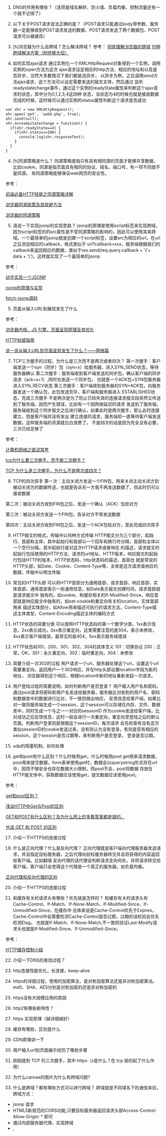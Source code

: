 1. DNS的作用有哪些？（选项是域名解析、防火墙、负载均衡、控制流量还有一个我不记得了）

2. 以下关于POST请求说法正确的是？（POST请求只能通过body带参数、服务器一定能够收到POST请求发送的数据、POST请求发送了两个数据包、POST请求可以被缓存）

3. [h]浏览器为什么会跨域？怎么解决跨域？
参考： [彻底理解浏览器的跨域](https://juejin.cn/post/6844903816060469262)
       [10种跨域解决方案（附终极大招）](https://juejin.cn/post/6844904126246027278)

4. 如何实现ajax请求
通过实例化一个XMLHttpRequest对象得到一个实例，调用实例的open方法为这次 ajax请求设定相应的http方法、相应的地址和以及是否异步，当然大多数情况下我们都是选异步， 以异步为例，之后调用send方法ajax请求，这个方法可以设定需要发送的报文主体，然后通过 监听readystatechange事件，通过这个实例的readyState属性来判断这个ajax请求的状态，其中分为0,1,2,3,4这四种 状态，当状态为4的时候也就是接收数据完成的时候，这时候可以通过实例的status属性判断这个请求是否成功

``` html
var xhr = new XMLHttpRequest();
xhr.open('get', 'aabb.php', true);
xhr.send(null);
xhr.onreadystatechange = function() {
  if(xhr.readyState==4) {
    if(xhr.status==200) {
      console.log(xhr.responseText);
    }
  }
}
```

4. [h]同源策略是什么？
同源策略是指只有具有相同源的页面才能够共享数据，比如cookie，同源是指页面具有相同的协议、域名、端口号，有一项不同就不是同源。
有同源策略能够保证web网页的安全性。

参考：

[前端必备HTTP技能之同源策略详解](http://www.jianshu.com/p/beb059c43a8b)

[浏览器同源政策及其规避方法](http://www.ruanyifeng.com/blog/2016/04/same-origin-policy.html)

[浏览器的同源策略](https://developer.mozilla.org/zh-CN/docs/Web/Security/Same-origin_policy)

5. 请说一下实现jsonp的实现思路？
jsonp的原理是使用script标签来实现跨域，因为script标签的的src属性是不受同源策略的影响的，因此可以使用其来跨域。一个最简单的jsonp就是创建一个script标签，设置src为相应的url，在url之后添加相应的callback，格式类似于
url?callback=xxx，服务端根据我们的callback来返回相应的数据，类似于res.send(req.query.callback + '('+ data + ')')，这样就实现了一个最简单的jsonp

参考：

[动手实现一个JSONP]()

[jsonp的原理与实现](https://segmentfault.com/a/1190000007665361)

[fetch-jsonp源码](https://github.com/camsong/fetch-jsonp/blob/master/src/fetch-jsonp.js)

5. 页面从输入URL到展现发生了什么


参考：

[浏览器内核、JS 引擎、页面呈现原理及其优化](https://www.zybuluo.com/yangfch3/note/671516)

[HTTP权威指南](https://book.douban.com/subject/10746113/)

[说一说从输入URL到页面呈现发生了什么？——网络篇](https://juejin.cn/post/6844904021308735502#heading-24)

7. TCP三次握手的过程，为什么是三次而不是两次或者四次？
第一次握手：客户端发送一个syn（同步）包（syn=x）给服务器，进入SYN_SEND状态，等待服务器确认
第二次握手：服务端收到客户端发送的同步包，确认客户端的同步请求（ack=x+1）,同时也发送一个同步包， 也就是一个ACK包+SYN包服务器进入SYN_RECV状态
第三次握手：客户端收到服务器的SYN+ACK包，向服务器发送一个确认包，此包发送完毕，客户端和服务器进入 ESTABLISHED状态，完成三次握手
不是两次是为了防止已经失效的连接请求报文段突然又传送到了服务端，因而产生错误，比如有一个因网络延迟的请求 发送到了服务端，服务端收到这个同步报文之后进行确认，如果此时是两次握手，那么此时连接建立，但是客户端并没有发出 建立连接的请求，服务端却一直等待客户端发送数据，这样服务端的资源就白白浪费了。
不是四次的话是因为完全没有必要，三次已经足够了

参考：

[计算机网络之面试常考](https://www.nowcoder.com/discuss/1937)

[tcp为什么要三次握手，而不能二次握手？](http://blog.csdn.net/xumin330774233/article/details/14448715)

[TCP 为什么是三次握手，为什么不是两次或四次？](https://www.zhihu.com/question/24853633)

8. TCP的四次挥手
第一次：主动关闭方发送一个FIN包，用来关闭主动关闭方到被动关闭方的数据传送，也就是告诉另一方我不再发送数据了，但此时仍可以接收数据

第二次：被动关闭方收到FIN包之后，发送一个确认（ACK）包给对方

第三次：被动关闭方发送一个FIN包，告诉对方不带发送数据

第四次：主动关闭方收到FIN包之后，发送一个ACK包给对方，至此完成四次挥手

9. HTTP报文的格式，传输中以何种方式传输
HTTP报文分为三个部分，起始行、首部和主体，其中起始行和首部以一个回车和换行符分隔，首部和主体以一个空行分隔，其中起始行是对这次HTTP请求或者响应 的描述，请求报文的起始行包括使用的HTTP方法、请求的url地址、HTTP版本，响应报文的起始行包括HTTP的版本，HTTP状态码，http状态码的描述，首部也 就是常说的HTTP头部，如Date、Cookie、Content-Type等，主体是这次请求或响应的数据，传输中以明文传输

10. 常见的HTTP头部
可以将HTTP首部分为通用首部、请求首部、响应首部、实体首部，通用首部表示一些通用信息，如Date表示报文创建时间，请求首部就是请求报文中 独有的，如cookie、和缓存相关的If-Modified-Since，响应首部就是响应报文中独有的，如set-cookie和重定向有关的location，实体首部用来 描述实体部分，如Allow用来描述可执行的请求方法，Content-Type描述主体类型，Content-Encoding描述主体的编码方式

11. HTTP状态的简要分类
可以按照HTTP状态码的第一个数字分类，1xx表示信息，2xx表示成功，3xx表示重定向，这里需要注意的是304，表示未修改， 4xx表示客户端错误，最常见的是404，5xx表示服务端错误

12. HTTP状态码101、200、301、302、304的具体含义
101：切换协议 200：正常，OK，301：永久重定向，302：临时重定向，304：未修改

13. 简要介绍一次302的过程
用户请求一个url，服务器处理这个url，设置这个url需要重定向，返回用户一个302响应，并在http头部设置location字段为新的地址， 浏览器得到这个响应，根据location中新的地址重新发起一次请求。

14. 用户登陆过程的简要说明，如何判断用户是否登录？
用户输入用户名和密码，通过post请求将密码和用户名发送给服务器，服务器比对收到的用户名、密码和数据库中的数据进行比对，不一致则做出响应， 反馈信息给客户端，如果比对一致则服务端生成一个session，这个session可以存储在内存、文件、数据库中，同时生成一个与之一一对应的sessionID 作为cookie发送给客户端，比对成功之后反馈信息，这时一般会进行一次重定向，重定向至登陆之后的默认页面。判断用户登录则是根据这个sessionID，每次请求 会先检查有没有这次类似sessionID的cookie发送过来，没有则认为没有登录，有则是否有相应的session，这个session是否过期等，来判断用户是否登录， 登录是否过期。

15. udp的阻塞机制，如何处理

16. get和post有什么区别？什么时候用get，什么时候用post
get用来请求数据，post用来提交数据，form表单使用get时，数据会以querystring形式存在url中，因而不够安全也存在数据大小限制，而post不会，post将数据 存放在HTTP报文体中，获取数据应该使用get，提交数据应该使用post。

参考：

[get和post区别？](https://www.zhihu.com/question/28586791)

[浅谈HTTP中Get与Post的区别](http://www.cnblogs.com/hyddd/archive/2009/03/31/1426026.html)

[GET和POST有什么区别？及为什么网上的多数答案都是错的。](http://www.cnblogs.com/nankezhishi/archive/2012/06/09/getandpost.html)

[也谈 GET 和 POST 的区别](http://www.cnblogs.com/ldp615/archive/2012/07/27/http-get-post.html)

17. 介绍一下HTTPS的连接过程

18. 什么是正向代理？什么是反向代理？
正向代理就是客户端向代理服务器发送请求，并且指定目标服务器，之后代理向目标服务器转交并且将获得的内容返回给客户端。比如翻墙
反向代理的话代理会判断请求走向何处，并将请求转交给客户端，客户端只会觉得这个代理是一个真正的服务器。如负载均衡。

[正向代理和反向代理的区别](https://zhuanlan.zhihu.com/p/25423394)


20. 介绍一下HTTPS的连接过程


21. 和缓存有关的请求头有哪些？优先级是怎样的？
和缓存有关的请求头有Cache-Control、If-Match、If-None-Match、If-Modified-Since、If-Unmodified-Since，在缓存中
总体来说是Cache-Control优先于Expires，Cache-Control中会需要检测Cache-Control是否过期，过期的话检验会优先检测Etag，
也就是If-Match、If-None-Match,不一致则验证Last-Modify请求头也就是If-Modified-Since、If-Unmodified-Since。

参考：

[HTTP缓存控制小结](http://www.imweb.io/topic/5795dcb6fb312541492eda8c)

22. 介绍一下DNS的查找过程？


23. http连接性能优化，长连接，keep-alive

24. https的详细过程，使用的加密算法，是对称加密算法还是非对称加密算法。md5、SHA、AES分别是对称加密的还是非对称加密的

25. https没有大规模应用的原因

26. http2有哪些新特性？

27. https 实现原理（越详细越好）

28. 缓存有哪些，区别是什么

29. CDN原理讲一下

30. 用户输入url到页面展示经历了哪些步骤

31. 刚刚提到 TCP 的三次握手，其中 https（s是什么？在 tcp 层的起了什么作用）

32. 为什么canvas的图片为什么有跨域问题?
29. 什么是跨域？都有哪些方式可以进行跨域？
跨域就是不同域名下的通信来往，跨域方式：

- jsonp 请求
- HTML5新规范的CORS功能,只要目标服务器返回请求头部Access-Control-Allow-Origin: * 即可
- 通过内部服务器代理，实现跨域
- <img>,<script>,<link>,<iframe>，通过src，href属性设置为目标url,实现跨域请求

30. HTTPS的连接是什么样的？

31. 比如说百度的一个服务不想让阿里使用，如果识别到是阿里的请求，然后跳转到404或者拒绝服务之类的

32. 304缓存，有了Last-Modified，为什么还要用ETag？有了Etag，为什么还要用Last-Modified？Etag一般怎么生成？

33. 如何劫持https的请求，提供思路
很多人在google上搜索“前端面试 + https详解”，把答案倒背如流，但是问到如何劫持https请求的时候就一脸懵逼，是因为还是停留在https理论性阶段。

想告诉大家的是，就算是https，也不是绝对的安全，以下提供一个本地劫持https请求的简单思路。

模拟中间人攻击，以百度为例

先用OpenSSL查看下证书，直接调用openssl库识别目标服务器支持的SSL/TLS cipher suite

openssl s_client -connect www.baidu.com:443
用sslcan识别ssl配置错误，过期协议，过时cipher suite和hash算法

sslscan -tlsall www.baidu.com:443
分析证书详细数据

 sslscan -show-certificate --no-ciphersuites www.baidu.com:443
生成一个证书

openssl req -new -x509 -days 1096 -key ca.key -out ca.crt
开启路由功能

sysctl -w net.ipv4.ip_forward=1
写转发规则，将80、443端口进行转发给8080和8443端口

iptables -t nat -A PREROUTING -p tcp --dport 80 -j REDIRECT --to-ports 8080 
iptables -t nat -A PREROUTING -p tcp --dport 443 -j REDIRECT --to-ports 8443
最后使用arpspoof进行arp欺骗

34.  jsonp和CORS那个更安全？jsonp有什么安全问题？为什么有这些安全问题？

35. OSI七层协议？

36. https使用上有什么注意点？

37. https和http性能有什么区别？

38. ajax如何实现、readyState五中状态的含义

39. jsonp如何实现
基本原理：主要就是利用 script 标签的src属性没有跨域的限制，通过指向一个需要访问的地址，由服务端返回一个预先定义好的 Javascript 函数的调用，并且将服务器数据以该函数参数的形式传递过来，此方法需要前后端配合完成。
执行过程：

前端定义一个解析函数(如: jsonpCallback = function (res) {})
通过params的形式包装script标签的请求参数，并且声明执行函数(如cb=jsonpCallback)
后端获取到前端声明的执行函数(jsonpCallback)，并以带上参数且调用执行函数的方式传递给前端
前端在script标签返回资源的时候就会去执行jsonpCallback并通过回调函数的方式拿到数据了。

缺点：

只能进行GET请求

优点：

兼容性好，在一些古老的浏览器中都可以运行

代码实现：
（具体可以参考这篇文章：[JSONP原理及实现](https://github.com/LinDaiDai/niubility-coding-js/blob/master/%E8%AE%A1%E7%AE%97%E6%9C%BA%E7%BD%91%E7%BB%9C/%E8%B7%A8%E5%9F%9F/JSONP%E5%8E%9F%E7%90%86%E5%8F%8A%E5%AE%9E%E7%8E%B0.md)）
``` js
<script>
    function JSONP({
        url,
        params = {},
        callbackKey = 'cb',
        callback
    }) {
        // 定义本地的唯一callbackId，若是没有的话则初始化为1
        JSONP.callbackId = JSONP.callbackId || 1;
        let callbackId = JSONP.callbackId;
        // 把要执行的回调加入到JSON对象中，避免污染window
        JSONP.callbacks = JSONP.callbacks || [];
        JSONP.callbacks[callbackId] = callback;
        // 把这个名称加入到参数中: 'cb=JSONP.callbacks[1]'
        params[callbackKey] = `JSONP.callbacks[${callbackId}]`;
        // 得到'id=1&cb=JSONP.callbacks[1]'
        const paramString = Object.keys(params).map(key => {
            return `${key}=${encodeURIComponent(params[key])}`
        }).join('&')
        // 创建 script 标签
        const script = document.createElement('script');
        script.setAttribute('src', `${url}?${paramString}`);
        document.body.appendChild(script);
        // id自增，保证唯一
        JSONP.callbackId++;

    }
    JSONP({
        url: 'http://localhost:8080/api/jsonps',
        params: {
            a: '2&b=3',
            b: '4'
        },
        callbackKey: 'cb',
        callback (res) {
            console.log(res)
        }
    })
    JSONP({
        url: 'http://localhost:8080/api/jsonp',
        params: {
            id: 1
        },
        callbackKey: 'cb',
        callback (res) {
            console.log(res)
        }
    })
</script>
```

40. 怎么处理跨域

41. restful的method解释

42.  Http请求中的keep-alive有了解吗。
答案一：
在http早期，每个http请求都要求打开一个tpc socket连接，并且使用一次之后就断开这个tcp连接。 使用keep-alive可以改善这种状态，即在一次TCP连接中可以持续发送多份数据而不会断开连接。通过使用keep-alive机制，可以减少tcp连接建立次数，也意味着可以减少TIME_WAIT状态连接，以此提高性能和提高httpd服务器的吞吐率(更少的tcp连接意味着更少的系统内核调用,socket的accept()和close()调用)。 但是，keep-alive并不是免费的午餐,长时间的tcp连接容易导致系统资源无效占用。配置不当的keep-alive，有时比重复利用连接带来的损失还更大。所以，正确地设置keep-alive timeout时间非常重要。
答案二：
Keep-Alive是HTTP的一个头部字段Connection中的一个值，它是保证我们的HTTP请求能建立一个持久连接。也就是说建立一次TCP连接即可进行多次请求和响应的交互。它的特点就是只要有一方没有明确的提出断开连接，则保持TCP连接状态，减少了TCP连接和断开造成的额外开销。
另外，在HTTP/1.1中所有的连接默认都是持久连接的，但是HTTP/1.0并未标准化。

43. fetch取消

44. https获取加密密钥的过程

45. http的方法有哪几种,每种方法的有用途

46. http握手原理

47. http请求幂等性

48. 前端会话机制

49. https的过程？

50. http请求的报文头部是什么？

51. https和http的区别
HTTPS和HTTP的区别主要如下：
1、https协议需要到ca申请证书，一般免费证书较少，因而需要一定费用。

2、http是超文本传输协议，信息是明文传输，https则是具有安全性的ssl加密传输协议。

3、http和https使用的是完全不同的连接方式，用的端口也不一样，前者是80，后者是443。

4、HTTP在传输过程中使用的是明文 传输，内容可能被窃取，而且无法验证通信方的身份，还有可能遭遇身份伪装，HTTPS协议是由SSL+HTTP协议构建的可进行加密传输，HTTPS在应用层和传输层之间增加了ssl协议用来加密 内容，因此通过证书验证来验证身份，即使数据被窃取也无法解密，数据的传输更加安全。

52. https的缺点
虽然说HTTPS有很大的优势，但其相对来说，还是存在不足之处的：

（1）HTTPS协议握手阶段比较费时，会使页面的加载时间延长近50%，增加10%到20%的耗电；

（2）HTTPS连接缓存不如HTTP高效，会增加数据开销和功耗，甚至已有的安全措施也会因此而受到影响；

（3）SSL证书需要钱，功能越强大的证书费用越高，个人网站、小网站没有必要一般不会用。

（4）SSL证书通常需要绑定IP，不能在同一IP上绑定多个域名，IPv4资源不可能支撑这个消耗。

（5）HTTPS协议的加密范围也比较有限，在黑客攻击、拒绝服务攻击、服务器劫持等方面几乎起不到什么作用。最关键的，SSL证书的信用链体系并不安全，特别是在某些国家可以控制CA根证书的情况下，中间人攻击一样可行。

53. http option的作用

1、获取服务器支持的HTTP请求方法；

2、用来检查服务器的性能。

其实在正式跨域之前，浏览器会根据需要发起一次预检（也就是option请求），用来让服务端返回允许的方法（如get、post），被跨域访问的Origin（来源或者域），还有是否需要Credentials(认证信息)等。

54. TCP与UDP的区别
1、TCP面向连接（如打电话要先拨号建立连接）;UDP是无连接的，即发送数据之前不需要建立连接

2、TCP提供可靠的服务。也就是说，通过TCP连接传送的数据，无差错，不丢失，不重复，且按序到达;UDP尽最大努力交付，即不保证可靠交付 3、TCP面向字节流，实际上是TCP把数据看成一连串无结构的字节流;UDP是面向报文的 UDP没有拥塞控制，因此网络出现拥塞不会使源主机的发送速率降低（对实时应用很有用，如IP电话，实时视频会议等）4、每一条TCP连接只能是点到点的;UDP支持一对一，一对多，多对一和多对多的交互通信 5、TCP首部开销20字节;UDP的首部开销小，只有8个字节

6. TCP的逻辑通信信道是全双工的可靠信道，UDP则是不可靠信道

7. http在哪一层，tcp呢

8. 怎么与服务端保持连接

9. cookie有哪些属性

10. 怎么禁止js访问cookie

11. 文件上传如何做断点续传

12. 表单可以跨域吗

13. 搜索请求中文如何请求

14. Hhttp1.1时如何复用Tcp连接

15. Cookie放哪里，Cookie能做的事情和存在的价值

16. TCP属于哪一层（1 物理层 -> 2 数据链路层 -> 3 网络层(IP)-> 4 传输层(TCP) -> 5 应用层(Http)）

17. Jsonp方案需要服务端怎么配合

18. Ajax发生跨域要设置什么（前端）

19. 加上CORS之后从发起到请求正式成功的过程

20. Access-Control-Allow-Origin在服务端哪里配置

21. Jsonp为什么不支持Post方法

22. 网络的五层模型

23. HTTPS的加密过程

24. 介绍SSL和TLS

25. 介绍DNS解析

26. formData和原生的Ajax有什么区别

27. 介绍下表单提交，和FormData有什么关系

28. HTTP和TCP的不同
HTTP的责任是去定义数据，在两台计算机相互传递信息时，HTTP规定了每段数据以什么形式表达才是能够被另外一台计算机理解。

而TCP所要规定的是数据应该怎么传输才能稳定且高效的传递与计算机之间。

29. CORS预请求OPTIONS就一定是安全的吗

30. 在项目中如何把http的请求换成https
由于我在项目中是会对axios做一层封装，所以每次请求的域名也是写在配置文件中，有一个baseURL字段专门用于存储它，所以只要改这个字段就可以达到替换所有请求http为https了。
当然后面我也有了解到：
利用meta标签把http请求换为https:

<meta http-equiv ="Content-Security-Policy" content="upgrade-insecure-requests">

31. http请求可以怎么拦截
在浏览器和服务器进行传输的时候，可以被nginx代理所拦截，也可以被网关拦截。

32. https的加密方式
HTTPS主要是采用对称密钥加密和非对称密钥加密组合而成的混合加密机制进行传输。
也就是发送密文的一方用"对方的公钥"进行加密处理"对称的密钥"，然后对方在收到之后使用自己的私钥进行解密得到"对称的密钥"，这在确保双发交换的密钥是安全的前提下使用对称密钥方式进行通信。

33. 混合加密的好处
对称密钥加密和非对称密钥加密都有它们各种的优缺点，而混合加密机制就是将两者结合利用它们各自的优点来进行加密传输。
比如既然对称密钥的优点是加解密效率快，那么在客户端与服务端确定了连接之后就可以用它来进行加密传输。不过前提是得解决双方都能安全的拿到这把对称密钥。这时候就可以利用非对称密钥加密来传输这把对称密钥，因为我们知道非对称密钥加密的优点就是能保证传输的内容是安全的。
所以它的好处是即保证了对称密钥能在双方之间安全的传输，又能使用对称加密方式进行通信，这比单纯的使用非对称加密通信快了很多。以此来解决了HTTP中内容可能被窃听的问题。
其它HTTP相关的问题：
如：


HTTPS的工作流程


混合加密机制的好处


数字签名


ECDHE握手和RSA握手


向前安全性

参考： [HTTPS面试问答](https://github.com/LinDaiDai/niubility-coding-js/blob/master/%E8%AE%A1%E7%AE%97%E6%9C%BA%E7%BD%91%E7%BB%9C/HTTPS%E9%9D%A2%E8%AF%95%E9%97%AE%E7%AD%94.md)

34. HTTP 的请求方式场景
Get 方法：获取数据通常(查看数据)-查看
POST 方法：向服务器提交数据通常(创建数据)-create
PUT 方法：向服务器提交数据通常(更新数据)-update，与POST方法很像，也是提交数据，但PUT制定了资源在服务器上的位置，常用在修改数据
HEAD 方法：只请求页面的首部信息
DELETE 方法：删除服务器上的资源
OPTIONS 方法：用于获取当前URL支持的请求方式
TRACE 方法：用于激活一个远程的应用层请求消息回路
CONNECT 方法：把请求链接转换到透明的TCP/IP的通道

35. HTTP状态码

1XX ：信息状态码

100 continue 继续，一般在发送 post 请求时，已发送了 http header 之后服务端将返回此信息，表示确认，之后发送具体参数信息


2XX ：成功状态码

200 ok 正常返回信息
201 created  请求成功并且服务器创建了新资源
202 accepted 服务器已经接收请求，但尚未处理


3XX ：重定向

301 move per 请求的网页已经永久重定向
302 found 临时重定向
303 see other 临时冲重定向，且总是使用get请求新的url
304 not modified 自从上次请求后，请求的网页未修改过


4XX ：客户端错误

400 bad request 服务器无法理解请求的格式，客户端不应当尝试再次使用相同的内容发起请求
401 unauthorized 请求未授权
403 forbidden 禁止访问


404 not found 找不到如何与url匹配的资源
5XX ：服务器错误

500 internal server error 最常见的服务器端的错误
503 service unacailable 服务器端暂时无法处理请求（可能是过载活维护）
